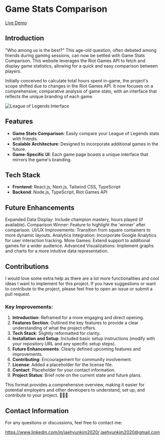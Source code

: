 
# Game Stats Comparison

[Live Demo](https://compare-game-stats.vercel.app/)

## Introduction

"Who among us is the best?" This age-old question, often debated among friends during gaming sessions, can now be settled with Game Stats Comparison. This website leverages the Riot Games API to fetch and display game statistics, allowing for a quick and easy comparison between players.

Initially conceived to calculate total hours spent in-game, the project's scope shifted due to changes in the Riot Games API. It now focuses on a comprehensive, comparative analysis of game stats, with an interface that reflects the unique branding of each game.

![League of Legends Interface](https://github.com/jaehyunkim2020/league-stats/assets/77366570/7529860e-d71e-449a-894d-64c9fefee216)

## Features

- **Game Stats Comparison**: Easily compare your League of Legends stats with friends.
- **Scalable Architecture**: Designed to incorporate additional games in the future.
- **Game-Specific UI**: Each game page boasts a unique interface that mirrors the game's branding.

## Tech Stack

- **Frontend**: React.js, Next.js, Tailwind CSS, TypeScript
- **Backend**: Node.js, TypeScript, Riot Games API

## Future Enhancements

Expanded Data Display: Include champion mastery, hours played (if available).
Comparison Winner: Feature to highlight the 'winner' after comparison.
UI/UX Improvements: Transition from square containers to more dynamic layouts.
Analytics Integration: Incorporate Google Analytics for user interaction tracking.
More Games: Extend support to additional games for a wider audience.
Advanced Visualizations: Implement graphs and charts for a more intuitive data representation.

## Contributions

I would love some extra help as there are a lot more functionalities and cool ideas I want to implement for this project. If you have suggestions or want to contribute to the project, please feel free to open an issue or submit a pull request.


### Key Improvements:
1. **Introduction**: Reframed for a more engaging and direct opening.
2. **Features Section**: Outlined the key features to provide a clear understanding of what the project offers.
3. **Tech Stack**: Slightly reformatted for clarity.
4. **Installation and Setup**: Included basic setup instructions (modify with your repository URL and any specific setup steps).
5. **Future Enhancements**: Clearly defined upcoming features and improvements.
6. **Contributing**: Encouragement for community involvement.
7. **License**: Added a placeholder for the license file.
8. **Contact**: Placeholder for your contact information.
9. **Project Status**: Brief note on the current state and future plans.

This format provides a comprehensive overview, making it easier for potential employers and other developers to understand, set up, and contribute to your project. 🌟💼📝

## Contact Information

For any questions or discussions, feel free to contact me:

https://www.linkedin.com/in/jaehyunkim2020/
jaehyunkim2020@gmail.com
